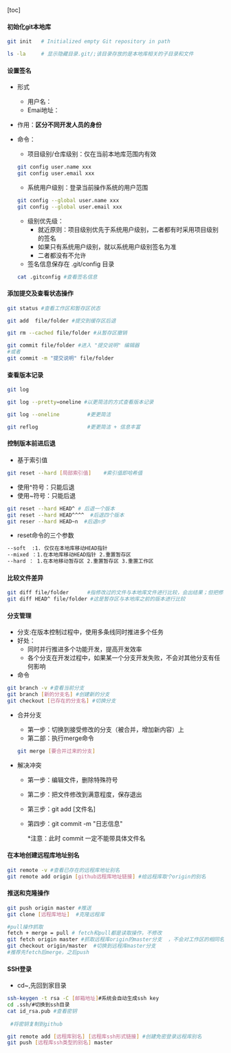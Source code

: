 [toc]



#### 初始化git本地库

```bash
git init   # Initialized empty Git repository in path

ls -la     # 显示隐藏目录.git/;该目录存放的是本地库相关的子目录和文件 
```

#### 设置签名

- 形式

  * 用户名：
  * Emai地址：

- 作用：**区分不同开发人员的身份**

- 命令：

  * 项目级别/仓库级别：仅在当前本地库范围内有效

  ```bash
  git config user.name xxx
  git config user.email xxx
  ```

  

  * 系统用户级别：登录当前操作系统的用户范围

  ```bash
  git config --global user.name xxx
  git config --global user.email xxx
  ```

  

  * 级别优先级：
    * 就近原则：项目级别优先于系统用户级别，二者都有时采用项目级别的签名
    * 如果只有系统用户级别，就以系统用户级别签名为准
    * 二者都没有不允许
  * 签名信息保存在 .git/config 目录

  ```bash
  cat .gitconfig #查看签名信息
  ```

#### 添加提交及查看状态操作

```bash
git status #查看工作区和暂存区状态

git add  file/folder #提交到缓存区后退

git rm --cached file/folder #从暂存区撤销

git commit file/folder #进入 "提交说明" 编辑器
#或者
git commit -m "提交说明" file/folder
```

#### 查看版本记录

```bash
git log

git log --pretty=oneline #以更简洁的方式查看版本记录

git log --oneline         #更更简洁

git reflog                #更更简洁 + 信息丰富

```

#### 控制版本前进后退

* 基于索引值

```bash
git reset --hard [局部索引值]    #索引值即哈希值

```



* 使用^符号：只能后退
* 使用~符号：只能后退

```bash
git reset --hard HEAD^ # 后退一个版本
git reset --hard HEAD^^^^  #后退四个版本
git reser --hard HEAD~n  #后退n步
```

* reset命令的三个参数

```bash
--soft  :1. 仅仅在本地库移动HEAD指针 
--mixed ：1.在本地库移动HEAD指针 2.重置暂存区
--hard ： 1.在本地移动暂存区 2.重置暂存区 3.重置工作区
```

#### 比较文件差异

```bash
git diff file/folder      #指修改过的文件与本地库文件进行比较，会出结果；但把修改过的文件提交到暂存区                           后则没有区别，这时是修改过的文件与暂存区进行比较，
git diff HEAD^ file/folder #这是暂存区与本地库之前的版本进行比较

```

#### 分支管理

* 分支:在版本控制过程中，使用多条线同时推进多个任务
* 好处：
  * 同时并行推进多个功能开发，提高开发效率
  * 各个分支在开发过程中，如果某一个分支开发失败，不会对其他分支有任何影响
* 命令

```bash
git branch -v #查看当前分支
git branch [新的分支名] #创建新的分支
git checkout [已存在的分支名] #切换分支
```

* 合并分支

  * 第一步：切换到接受修改的分支（被合并，增加新内容）上
  * 第二部：执行merge命令

  ```bash
  git merge [要合并过来的分支]
  ```

* 解决冲突

  * 第一步：编辑文件，删除特殊符号

  * 第二步：把文件修改到满意程度，保存退出

  * 第三步：git add [文件名]

  * 第四步：git commit -m "日志信息"

    *注意：此时 commit 一定不能带具体文件名

#### 在本地创建远程库地址别名

```bash
git remote -v #查看已存在的远程库地址别名
git remote add origin [github远程库地址链接] #给远程库取个origin的别名
```

#### 推送和克隆操作

```bash
git push origin master #推送
git clone [远程库地址]  #克隆远程库

#pull操作抓取
fetch + merge = pull # fetch和pull都是读取操作，不修改 
git fetch origin master #抓取远程库origin的master分支  ，不会对工作区的相同名称文件进行修改
git checkout origin/master  #切换到远程库master分支
#推荐先fetch后merge，之后push
```

#### SSH登录

* cd~,先回到家目录

```bash
ssh-keygen -t rsa -C [邮箱地址]#系统会自动生成ssh key
cd .ssh/#切换到ssh目录
cat id_rsa.pub #查看密钥
 
 #将密钥复制到github

git remote add [远程库别名] [远程库ssh形式链接] #创建免密登录远程库别名
git push [远程库ssh类型的别名] master


```

